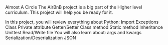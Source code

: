 Almost A Circle
The AirBnB project is a big part of the Higher level curriculum. This project will help you be ready for it.

In this project, you will review everything about Python:
Import
Exceptions
Class
Private attribute
Getter/Setter
Class method
Static method
Inheritance
Unittest
Read/Write file
You will also learn about:
args and kwargs
Serialization/Deserialization
JSON
